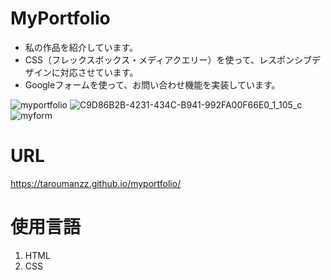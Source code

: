 # MyPortfolio
* 私の作品を紹介しています。
* CSS（フレックスボックス・メディアクエリー）を使って、レスポンシブデザインに対応させています。
* Googleフォームを使って、お問い合わせ機能を実装しています。

![myportfolio](https://github.com/taroumanzz/myportfolio/assets/132829933/246d7e4d-f181-4d84-8cf6-20a646c9f838)
![C9D86B2B-4231-434C-B941-992FA00F66E0_1_105_c](https://github.com/taroumanzz/myportfolio/assets/132829933/1a6bff2a-60d3-4d3b-9f74-f79b0071af30)
![myform](https://github.com/taroumanzz/myportfolio/assets/132829933/2fadef90-36b9-406f-bf68-8b7a1976e7d7)


# URL
https://taroumanzz.github.io/myportfolio/


# 使用言語
1. HTML
2. CSS
